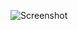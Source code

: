 ![Screenshot](https://raw.githubusercontent.com/Cryakl/Ultimate-RAT-Collection/refs/heads/main/MobiHok/MobiHok%20V6/Screenshot.png)
